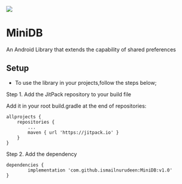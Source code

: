 [![](https://jitpack.io/v/ElNuru247/MiniDB.svg)](https://jitpack.io/#ElNuru247/MiniDB)

# MiniDB
An Android Library that extends the capability of shared preferences

## Setup
- To use the library in your projects,follow the steps below;

Step 1. Add the JitPack repository to your build file

Add it in your root build.gradle at the end of repositories:

	allprojects {
		repositories {
			...
			maven { url 'https://jitpack.io' }
		}
	}
Step 2. Add the dependency

	dependencies {
	        implementation 'com.github.ismailnurudeen:MiniDB:v1.0'
	}
